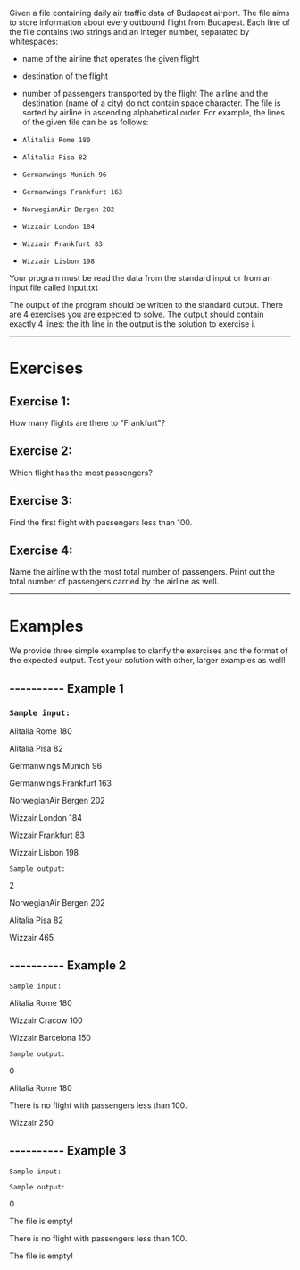 Given a file containing daily air traffic data of Budapest airport. The file aims to store information about every outbound flight from Budapest. Each line of the file contains two strings and an integer number, separated by whitespaces:
- name of the airline that operates the given flight
- destination of the flight
- number of passengers transported by the flight
The airline and the destination (name of a city) do not contain space character. The file is sorted by airline in ascending alphabetical order.
For example, the lines of the given file can be as follows:

- `Alitalia Rome 180`
- `Alitalia Pisa 82`
- `Germanwings Munich 96`
- `Germanwings Frankfurt 163`
- `NorwegianAir Bergen 202`
- `Wizzair London 184`
- `Wizzair Frankfurt 83`
- `Wizzair Lisbon 198`

Your program must be read the data from the standard input or from an input file called input.txt

The output of the program should be written to the standard output. There are 4 exercises you are expected to solve. The output should contain exactly 4 lines: the ith line in the output is the solution to exercise i.

--------------------------------------------------------------------------------

# Exercises
## Exercise 1:
How many flights are there to "Frankfurt"?

## Exercise 2:
Which flight has the most passengers?

## Exercise 3:
Find the first flight with passengers less than 100.

## Exercise 4:
Name the airline with the most total number of passengers. Print out the total number of passengers carried by the airline as well.

--------------------------------------------------------------------------------

# Examples
We provide three simple examples to clarify the exercises and the format of the expected output. Test your solution with other, larger examples as well!

## ---------- Example 1
### `Sample input:`

<p>Alitalia  Rome	180

Alitalia  Pisa 82

Germanwings Munich   96

Germanwings  Frankfurt 163

NorwegianAir  Bergen  202

Wizzair London 184

Wizzair Frankfurt 83

Wizzair Lisbon 198 
</p>

`Sample output:`

2


NorwegianAir Bergen 202

Alitalia Pisa 82

Wizzair 465

## ---------- Example 2
`Sample input:`

Alitalia  Rome	180

Wizzair	  Cracow	100

Wizzair Barcelona 150

`Sample output:`

0

Alitalia Rome 180

There is no flight with passengers less than 100.

Wizzair 250

## ---------- Example 3
`Sample input:`

 
`Sample output:`

0

The file is empty!

There is no flight with passengers less than 100.

The file is empty!